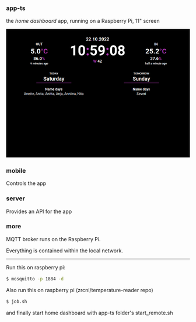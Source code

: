 ### app-ts
the _home dashboard_ app, running on a Raspberry Pi, 11" screen

![ui](./home-dashboard-ui.png)

### mobile
Controls the app

### server
Provides an API for the app

### more
MQTT broker runs on the Raspberry Pi.

Everything is contained within the local network.

---

Run this on raspberry pi:
```sh
$ mosquitto -p 1884 -d
```

Also run this on raspberry pi (zrcni/temperature-reader repo)
```sh
$ job.sh
```

and finally start home dashboard with app-ts folder's start_remote.sh
